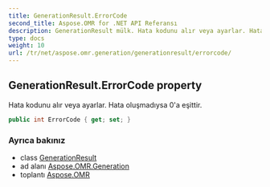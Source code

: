 ```yaml
---
title: GenerationResult.ErrorCode
second_title: Aspose.OMR for .NET API Referansı
description: GenerationResult mülk. Hata kodunu alır veya ayarlar. Hata oluşmadıysa 0a eşittir.
type: docs
weight: 10
url: /tr/net/aspose.omr.generation/generationresult/errorcode/
---
```

## GenerationResult.ErrorCode property

Hata kodunu alır veya ayarlar. Hata oluşmadıysa 0'a eşittir.

```csharp
public int ErrorCode { get; set; }
```

### Ayrıca bakınız

* class [GenerationResult](../)
* ad alanı [Aspose.OMR.Generation](../../generationresult/)
* toplantı [Aspose.OMR](../../../)


